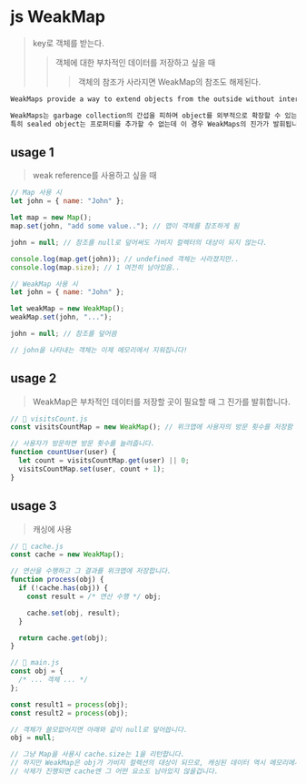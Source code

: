 # js WeakMap

> key로 객체를 받는다.
>
> > 객체에 대한 부차적인 데이터를 저장하고 싶을 때
> >
> > > 객체의 참조가 사라지면 WeakMap의 참조도 해제된다.

```txt
WeakMaps provide a way to extend objects from the outside without interfering with garbage collection. Whenever you want to extend an object but can't because it is sealed - or from an external source - a WeakMap can be applied.

WeakMaps는 garbage collection의 간섭을 피하며 object를 외부적으로 확장할 수 있는 솔루션입니다.
특히 sealed object는 프로퍼티를 추가할 수 없는데 이 경우 WeakMaps의 진가가 발휘됩니다.
```

## usage 1

> weak reference를 사용하고 싶을 때

```js
// Map 사용 시
let john = { name: "John" };

let map = new Map();
map.set(john, "add some value.."); // 맵이 객체를 참조하게 됨

john = null; // 참조를 null로 덮어써도 가비지 컬렉터의 대상이 되지 않는다.

console.log(map.get(john)); // undefined 객체는 사라졌지만..
console.log(map.size); // 1 여전히 남아있음..

// WeakMap 사용 시
let john = { name: "John" };

let weakMap = new WeakMap();
weakMap.set(john, "...");

john = null; // 참조를 덮어씀

// john을 나타내는 객체는 이제 메모리에서 지워집니다!
```

## usage 2

> WeakMap은 부차적인 데이터를 저장할 곳이 필요할 때 그 진가를 발휘합니다.

```js
// 📁 visitsCount.js
const visitsCountMap = new WeakMap(); // 위크맵에 사용자의 방문 횟수를 저장함

// 사용자가 방문하면 방문 횟수를 늘려줍니다.
function countUser(user) {
  let count = visitsCountMap.get(user) || 0;
  visitsCountMap.set(user, count + 1);
}
```

## usage 3

> 캐싱에 사용

```js
// 📁 cache.js
const cache = new WeakMap();

// 연산을 수행하고 그 결과를 위크맵에 저장합니다.
function process(obj) {
  if (!cache.has(obj)) {
    const result = /* 연산 수행 */ obj;

    cache.set(obj, result);
  }

  return cache.get(obj);
}

// 📁 main.js
const obj = {
  /* ... 객체 ... */
};

const result1 = process(obj);
const result2 = process(obj);

// 객체가 쓸모없어지면 아래와 같이 null로 덮어씁니다.
obj = null;

// 그냥 Map을 사용시 cache.size는 1을 리턴합니다.
// 하지만 WeakMap은 obj가 가비지 컬렉션의 대상이 되므로, 캐싱된 데이터 역시 메모리에서 삭제될 겁니다.
// 삭제가 진행되면 cache엔 그 어떤 요소도 남아있지 않을겁니다.
```
